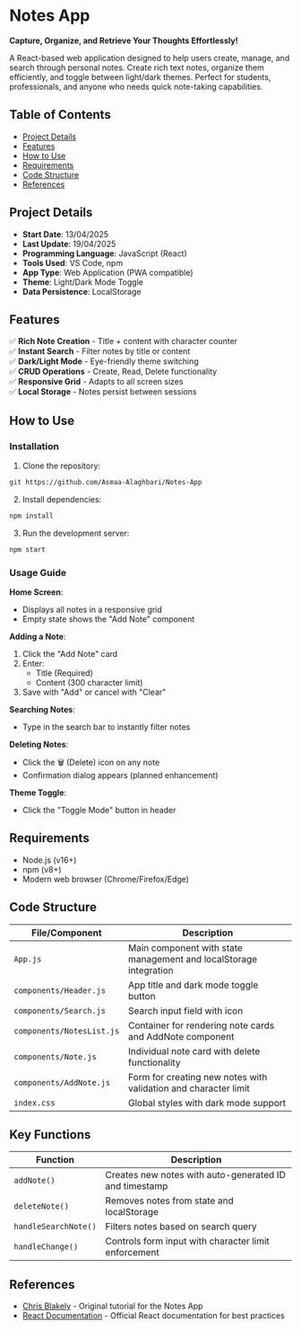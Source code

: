 # Notes App

**Capture, Organize, and Retrieve Your Thoughts Effortlessly!**

A React-based web application designed to help users create, manage, and search through personal notes. Create rich text notes, organize them efficiently, and toggle between light/dark themes. Perfect for students, professionals, and anyone who needs quick note-taking capabilities.

## Table of Contents

- [Project Details](#project-details)
- [Features](#features)
- [How to Use](#how-to-use)
- [Requirements](#requirements)
- [Code Structure](#code-structure)
- [References](#references)

## Project Details

- **Start Date**: 13/04/2025
- **Last Update**: 19/04/2025
- **Programming Language**: JavaScript (React)
- **Tools Used**: VS Code, npm
- **App Type**: Web Application (PWA compatible)
- **Theme**: Light/Dark Mode Toggle
- **Data Persistence**: LocalStorage

## Features

✅ **Rich Note Creation** - Title + content with character counter  
✅ **Instant Search** - Filter notes by title or content  
✅ **Dark/Light Mode** - Eye-friendly theme switching  
✅ **CRUD Operations** - Create, Read, Delete functionality  
✅ **Responsive Grid** - Adapts to all screen sizes  
✅ **Local Storage** - Notes persist between sessions

## How to Use

### Installation

1. Clone the repository:

```bash
git https://github.com/Asmaa-Alaghbari/Notes-App
```

2. Install dependencies:

```bash
npm install
```

3. Run the development server:

```bash
npm start
```

### Usage Guide

**Home Screen**:

- Displays all notes in a responsive grid
- Empty state shows the "Add Note" component

**Adding a Note**:

1. Click the "Add Note" card
2. Enter:
   - Title (Required)
   - Content (300 character limit)
3. Save with "Add" or cancel with "Clear"

**Searching Notes**:

- Type in the search bar to instantly filter notes

**Deleting Notes**:

- Click the 🗑️ (Delete) icon on any note
- Confirmation dialog appears (planned enhancement)

**Theme Toggle**:

- Click the "Toggle Mode" button in header

## Requirements

- Node.js (v16+)
- npm (v8+)
- Modern web browser (Chrome/Firefox/Edge)

## Code Structure

| File/Component            | Description                                                       |
| ------------------------- | ----------------------------------------------------------------- |
| `App.js`                  | Main component with state management and localStorage integration |
| `components/Header.js`    | App title and dark mode toggle button                             |
| `components/Search.js`    | Search input field with icon                                      |
| `components/NotesList.js` | Container for rendering note cards and AddNote component          |
| `components/Note.js`      | Individual note card with delete functionality                    |
| `components/AddNote.js`   | Form for creating new notes with validation and character limit   |
| `index.css`               | Global styles with dark mode support                              |

## Key Functions

| Function             | Description                                            |
| -------------------- | ------------------------------------------------------ |
| `addNote()`          | Creates new notes with auto-generated ID and timestamp |
| `deleteNote()`       | Removes notes from state and localStorage              |
| `handleSearchNote()` | Filters notes based on search query                    |
| `handleChange()`     | Controls form input with character limit enforcement   |

## References

- [Chris Blakely](https://www.youtube.com/watch?v=8KB3DHI-QbM&ab_channel=ChrisBlakely) - Original tutorial for the Notes App
- [React Documentation](https://reactjs.org/docs/getting-started.html) - Official React documentation for best practices
